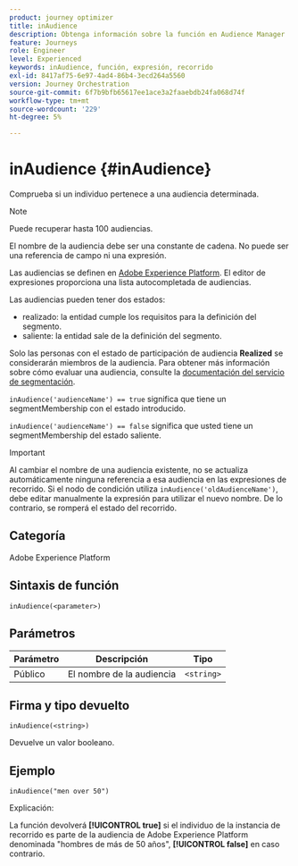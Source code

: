 ```yaml
---
product: journey optimizer
title: inAudience
description: Obtenga información sobre la función en Audience Manager
feature: Journeys
role: Engineer
level: Experienced
keywords: inAudience, función, expresión, recorrido
exl-id: 8417af75-6e97-4ad4-86b4-3ecd264a5560
version: Journey Orchestration
source-git-commit: 6f7b9bfb65617ee1ace3a2faaebdb24fa068d74f
workflow-type: tm+mt
source-wordcount: '229'
ht-degree: 5%

---
```


# inAudience {#inAudience}

Comprueba si un individuo pertenece a una audiencia determinada.

>[!NOTE]
>
>Puede recuperar hasta 100 audiencias.

El nombre de la audiencia debe ser una constante de cadena. No puede ser una referencia de campo ni una expresión.

Las audiencias se definen en [Adobe Experience Platform](https://platform.adobe.com/audience/overview). El editor de expresiones proporciona una lista autocompletada de audiencias.

Las audiencias pueden tener dos estados:

* realizado: la entidad cumple los requisitos para la definición del segmento.
* saliente: la entidad sale de la definición del segmento.

Solo las personas con el estado de participación de audiencia **Realized** se considerarán miembros de la audiencia. Para obtener más información sobre cómo evaluar una audiencia, consulte la [documentación del servicio de segmentación](https://experienceleague.adobe.com/docs/experience-platform/segmentation/tutorials/evaluate-a-segment.html?lang=es#interpret-segment-results).

`inAudience('audienceName') == true` significa que tiene un segmentMembership con el estado introducido.

`inAudience('audienceName') == false` significa que usted tiene un segmentMembership del estado saliente.


>[!IMPORTANT]
>
>Al cambiar el nombre de una audiencia existente, no se actualiza automáticamente ninguna referencia a esa audiencia en las expresiones de recorrido. Si el nodo de condición utiliza `inAudience('oldAudienceName')`, debe editar manualmente la expresión para utilizar el nuevo nombre. De lo contrario, se romperá el estado del recorrido.

## Categoría

Adobe Experience Platform

## Sintaxis de función

`inAudience(<parameter>)`

## Parámetros

| Parámetro | Descripción | Tipo |
|--- |--- |--- |
| Público | El nombre de la audiencia | `<string>` |

## Firma y tipo devuelto

`inAudience(<string>)`

Devuelve un valor booleano.

## Ejemplo

`inAudience("men over 50")`

Explicación:

La función devolverá **[!UICONTROL true]** si el individuo de la instancia de recorrido es parte de la audiencia de Adobe Experience Platform denominada &quot;hombres de más de 50 años&quot;, **[!UICONTROL false]** en caso contrario.

